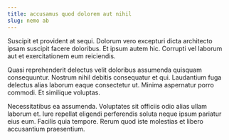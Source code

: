 ```yaml
---
title: accusamus quod dolorem aut nihil
slug: nemo ab
---
```


Suscipit et provident at sequi. Dolorum vero excepturi dicta architecto ipsam suscipit facere doloribus. Et ipsum autem hic. Corrupti vel laborum aut et exercitationem eum reiciendis.

Quasi reprehenderit delectus velit doloribus assumenda quisquam consequuntur. Nostrum nihil debitis consequatur et qui. Laudantium fuga delectus alias laborum eaque consectetur ut. Minima aspernatur porro commodi. Et similique voluptas.

Necessitatibus ea assumenda. Voluptates sit officiis odio alias ullam laborum et. Iure repellat eligendi perferendis soluta neque ipsum pariatur eius eum. Facilis quia tempore. Rerum quod iste molestias et libero accusantium praesentium.
